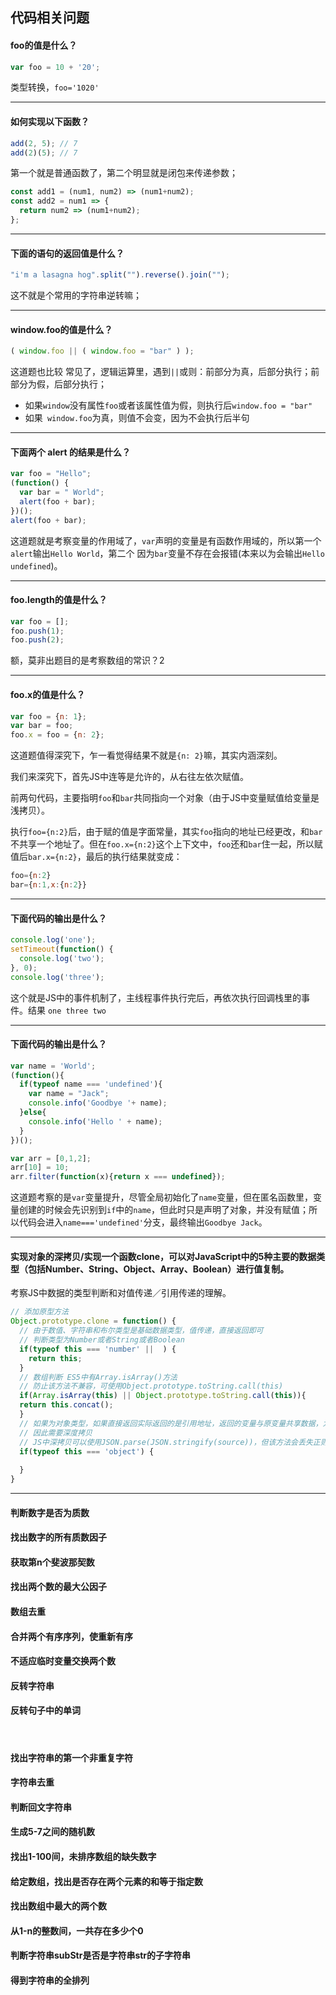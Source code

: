 ## 代码相关问题

#### foo的值是什么？

```javascript
var foo = 10 + '20';
```

类型转换，`foo='1020'`

---
#### 如何实现以下函数？

```javascript
add(2, 5); // 7
add(2)(5); // 7
```

第一个就是普通函数了，第二个明显就是闭包来传递参数；

```javascript
const add1 = (num1, num2) => (num1+num2);
const add2 = num1 => {
  return num2 => (num1+num2);
};
```

---
#### 下面的语句的返回值是什么？

```javascript
"i'm a lasagna hog".split("").reverse().join("");
```

这不就是个常用的字符串逆转嘛；

---
#### window.foo的值是什么？

```javascript
( window.foo || ( window.foo = "bar" ) );
```

这道题也比较 常见了，逻辑运算里，遇到`||`或则：前部分为真，后部分执行；前部分为假，后部分执行；

* 如果`window`没有属性`foo`或者该属性值为假，则执行后` window.foo = "bar" `
* 如果` window.foo`为真，则值不会变，因为不会执行后半句

---
#### 下面两个 alert 的结果是什么？

```javascript
var foo = "Hello";
(function() {
  var bar = " World";
  alert(foo + bar);
})();
alert(foo + bar);
```

这道题就是考察变量的作用域了，`var`声明的变量是有函数作用域的，所以第一个`alert`输出`Hello World`，第二个 因为`bar`变量不存在会报错(本来以为会输出`Hello undefined`)。

---
#### foo.length的值是什么？

```javascript
var foo = [];
foo.push(1);
foo.push(2);
```

额，莫非出题目的是考察数组的常识？2

---
#### foo.x的值是什么？

```javascript
var foo = {n: 1};
var bar = foo;
foo.x = foo = {n: 2};
```

这道题值得深究下，乍一看觉得结果不就是`{n: 2}`嘛，其实内涵深刻。

我们来深究下，首先JS中连等是允许的，从右往左依次赋值。

前两句代码，主要指明`foo`和`bar`共同指向一个对象（由于JS中变量赋值给变量是浅拷贝）。

执行`foo={n:2}`后，由于赋的值是字面常量，其实`foo`指向的地址已经更改，和`bar`不共享一个地址了。但在`foo.x={n:2}`这个上下文中，`foo`还和`bar`住一起，所以赋值后`bar.x={n:2}`，最后的执行结果就变成：

```javascript
foo={n:2}
bar={n:1,x:{n:2}}
```



---
#### 下面代码的输出是什么？

```javascript
console.log('one');
setTimeout(function() {
  console.log('two');
}, 0);
console.log('three');
```
这个就是JS中的事件机制了，主线程事件执行完后，再依次执行回调栈里的事件。结果 `one three two`

---

#### 下面代码的输出是什么？

```javascript
var name = 'World';
(function(){
  if(typeof name === 'undefined'){
    var name = "Jack";
    console.info('Goodbye '+ name);
  }else{
    console.info('Hello ' + name);
  }
})();

var arr = [0,1,2];
arr[10] = 10;
arr.filter(function(x){return x === undefined});
```

这道题考察的是`var`变量提升，尽管全局初始化了`name`变量，但在匿名函数里，变量创建的时候会先识别到`if`中的`name`，但此时只是声明了对象，并没有赋值；所以代码会进入`name==='undefined'`分支，最终输出`Goodbye Jack`。

---

#### 实现对象的深拷贝/实现一个函数clone，可以对JavaScript中的5种主要的数据类型（包括Number、String、Object、Array、Boolean）进行值复制。

考察JS中数据的类型判断和对值传递／引用传递的理解。

```javascript
// 添加原型方法
Object.prototype.clone = function() {
  // 由于数值、字符串和布尔类型是基础数据类型，值传递，直接返回即可
  // 判断类型为Number或者String或者Boolean
  if(typeof this === 'number' ||  ) {
    return this;
  }
  // 数组判断 ES5中有Array.isArray()方法
  // 防止该方法不兼容，可使用Object.prototype.toString.call(this)
  if(Array.isArray(this) || Object.prototype.toString.call(this)){
  return this.concat();
  }
  // 如果为对象类型，如果直接返回实际返回的是引用地址，返回的变量与原变量共享数据，为浅拷贝
  // 因此需要深度拷贝
  // JS中深拷贝可以使用JSON.parse(JSON.stringify(source))，但该方法会丢失正则与函数属性
  if(typeof this === 'object') {
  	
  }
}
```



---

#### 判断数字是否为质数

#### 找出数字的所有质数因子

#### 获取第n个斐波那契数

#### 找出两个数的最大公因子

#### 数组去重

#### 合并两个有序序列，使重新有序

#### 不适应临时变量交换两个数

#### 反转字符串

#### 反转句子中的单词

   ​

#### 找出字符串的第一个非重复字符

#### 字符串去重

#### 判断回文字符串

#### 生成5-7之间的随机数

#### 找出1-100间，未排序数组的缺失数字

#### 给定数组，找出是否存在两个元素的和等于指定数

#### 找出数组中最大的两个数

#### 从1-n的整数间，一共存在多少个0

#### 判断字符串subStr是否是字符串str的子字符串

#### 得到字符串的全排列

#### [](http://www.thatjsdude.com/interview/js1.html)
